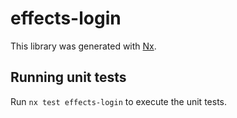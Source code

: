 # effects-login

This library was generated with [Nx](https://nx.dev).

## Running unit tests

Run `nx test effects-login` to execute the unit tests.
